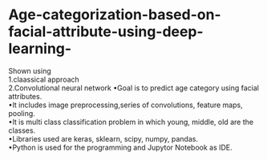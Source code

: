 # Age-categorization-based-on-facial-attribute-using-deep-learning-
Shown using</br>
1.claassical approach</br>
2.Convolutional neural network
•Goal is to predict age category using facial attributes.</br>
•It includes image preprocessing,series of convolutions, feature maps, pooling.</br>
•It is multi class classification problem in which young, middle, old are the classes.</br>
•Libraries used are keras, sklearn, scipy, numpy, pandas.</br>
•Python is used for the programming and Jupytor Notebook as IDE.
